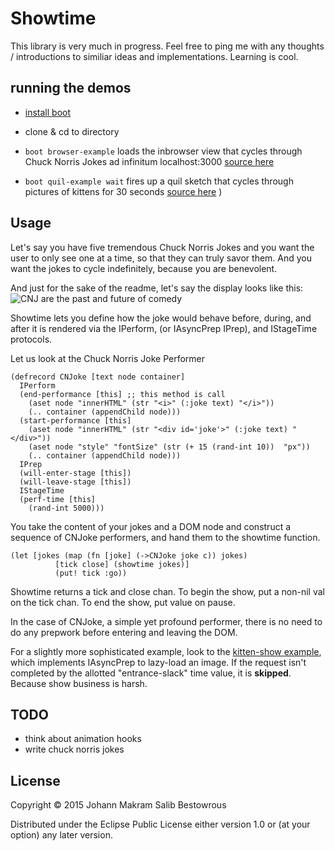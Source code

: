 

# Showtime

This library is very much in progress. Feel free to ping me with any thoughts / introductions to similiar ideas and implementations. Learning is cool.

## running the demos

- [install boot](https://github.com/boot-clj/boot#install)

- clone & cd to directory

- ```boot browser-example```  loads the inbrowser view that cycles through Chuck Norris Jokes ad infinitum localhost:3000 [source here](https://github.com/jobez/showtime/blob/master/src/showtime/bad_jokes.cljs)

- ```boot quil-example wait``` fires up a quil sketch that cycles through pictures of kittens for 30 seconds [source here](https://github.com/jobez/showtime/blob/master/src/showtime/kitten_show.cljc) )

## Usage

Let's say you have five tremendous Chuck Norris Jokes and you want the user to only see one at a time, so that they can truly savor them. And you want the jokes to cycle indefinitely, because you are benevolent.

And just for the sake of the readme, let's say the display looks like this:
![CNJ are the past and future of comedy](http://i.imgur.com/Sib8ivv.gif)

Showtime lets you define how the joke would behave before, during, and after it is rendered via the IPerform, (or IAsyncPrep IPrep), and IStageTime protocols.

Let us look at the Chuck Norris Joke Performer

```
(defrecord CNJoke [text node container]
  IPerform
  (end-performance [this] ;; this method is call
    (aset node "innerHTML" (str "<i>" (:joke text) "</i>"))
    (.. container (appendChild node)))
  (start-performance [this]
    (aset node "innerHTML" (str "<div id='joke'>" (:joke text) "</div>"))
    (aset node "style" "fontSize" (str (+ 15 (rand-int 10))  "px"))
    (.. container (appendChild node)))
  IPrep
  (will-enter-stage [this])
  (will-leave-stage [this])
  IStageTime
  (perf-time [this]
    (rand-int 5000)))
```

You take the content of your jokes and a DOM node and construct a sequence of CNJoke performers, and hand them to the showtime function.

```
(let [jokes (map (fn [joke] (->CNJoke joke c)) jokes)
          [tick close] (showtime jokes)]
          (put! tick :go))
```

Showtime returns a tick and close chan. To begin the show, put a non-nil val on the tick chan. To end the show, put value on pause.

In the case of CNJoke, a simple yet profound performer, there is no need to do any prepwork before entering and leaving the DOM.

For a slightly more sophisticated example, look to the [kitten-show example](https://github.com/jobez/showtime/blob/master/src/showtime/kitten_show.cljc),  which implements IAsyncPrep to lazy-load an image. If the request isn't completed by the allotted "entrance-slack" time value, it is **skipped**. Because show business is harsh.

## TODO

- think about animation hooks
- write chuck norris jokes



## License

Copyright © 2015 Johann Makram Salib Bestowrous

Distributed under the Eclipse Public License either version 1.0 or (at
your option) any later version.
